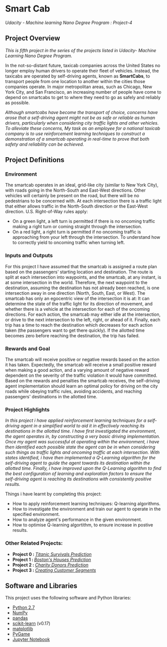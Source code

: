 # Smart Cab
*Udacity - Machine learning Nano Degree Program : Project-4*

## Project Overview
*This is fifth project in the series of the projects listed in Udacity- Machine Learning Nano Degree Program.*

In the not-so-distant future, taxicab companies across the United States no longer employ human drivers to operate their fleet of vehicles. Instead, the taxicabs are operated by self-driving agents, known as **SmartCabs**, to transport people from one location to another within the cities those companies operate. In major metropolitan areas, such as Chicago, New York City, and San Francisco, an increasing number of people have come to depend on smartcabs to get to where they need to go as safely and reliably as possible. 

*Although smartcabs have become the transport of choice, concerns have arose that a self-driving agent might not be as safe or reliable as human drivers, particularly when considering city traffic lights and other vehicles. To alleviate these concerns, My task as an employee for a national taxicab company is to use reinforcement learning techniques to construct a demonstration of a smartcab operating in real-time to prove that both safety and reliability can be achieved.*

## Project Definitions

### Environment
The smartcab operates in an ideal, grid-like city (similar to New York City), with roads going in the North-South and East-West directions. Other vehicles will certainly be present on the road, but there will be no pedestrians to be concerned with. At each intersection there is a traffic light that either allows traffic in the North-South direction or the East-West direction. U.S. Right-of-Way rules apply:
* On a green light, a left turn is permitted if there is no oncoming traffic making a right turn or coming straight through the intersection.
* On a red light, a right turn is permitted if no oncoming traffic is approaching from your left through the intersection. To understand how to correctly yield to oncoming traffic when turning left.

### Inputs and Outputs
For this project I have assumed that the smartcab is assigned a route plan based on the passengers' starting location and destination. The route is split at each intersection into waypoints, and the smartcab, at any instant, is at some intersection in the world. Therefore, the next waypoint to the destination, assuming the destination has not already been reached, is one intersection away in one direction (North, South, East, or West). The smartcab has only an egocentric view of the intersection it is at: It can determine the state of the traffic light for its direction of movement, and whether there is a vehicle at the intersection for each of the oncoming directions. For each action, the smartcab may either idle at the intersection, or drive to the next intersection to the left, right, or ahead of it. Finally, each trip has a time to reach the destination which decreases for each action taken (the passengers want to get there quickly). If the allotted time becomes zero before reaching the destination, the trip has failed.

### Rewards and Goal
The smartcab will receive positive or negative rewards based on the action it has taken. Expectedly, the smartcab will receive a small positive reward when making a good action, and a varying amount of negative reward dependent on the severity of the traffic violation it would have committed. Based on the rewards and penalties the smartcab receives, the self-driving agent implementation should learn an optimal policy for driving on the city roads while obeying traffic rules, avoiding accidents, and reaching passengers' destinations in the allotted time.

### Project Highlights
*In this project i have applied reinforcement learning techniques for a self-driving agent in a simplified world to aid it in effectively reaching its destinations in the allotted time. I have first investigated the environment, the agent operates in, by constructing a very basic driving implementation. Once my agent was successful at operating within the environment, i have then identified each possible state the agent can be in when considering such things as traffic lights and oncoming traffic at each intersection. With states identified, i have then implemented a Q-Learning algorithm for the self-driving agent to guide the agent towards its destination within the allotted time. Finally, i have improved upon the Q-Learning algorithm to find the best configuration of learning and exploration factors to ensure the self-driving agent is reaching its destinations with consistently positive results.*

Things i have learnt by completing this project:
* How to apply reinforcement learning techniques: Q-learning algorithms.
* How to investigate the environment and train our agent to operate in the specified environment.
* How to analyze agent's performance in the given environment.
* How to optimise Q-learning algortithm, to ensure increase in postive results.

### Other Related Projects:
* <strong> Project 0 : </strong> *[Titanic Survivals Prediction](https://github.com/Rajat-dhyani/titanic_survival)*
* <strong> Project 1 : </strong> *[Boston's Houses Prediction](https://github.com/Rajat-dhyani/boston_housing)*
* <strong> Project 2 : </strong> *[Charity Donors Prediction](https://github.com/Rajat-dhyani/charity_donors)*
* <strong> Project 3 : </strong> *[Creating Customer Segments](https://github.com/Rajat-dhyani/creating_customer_segments)*

## Software and Libraries
This project uses the following software and Python libraries:

* [Python 2.7](https://www.python.org/download/releases/2.7/)
* [NumPy](http://www.numpy.org/)
* [pandas](http://pandas.pydata.org/)
* [scikit-learn](http://scikit-learn.org/0.17/install.html) (v0.17)
* [matplotlib](http://matplotlib.org/)
* [PyGame](http://pygame.org/)
* [Jupyter Notebook](http://ipython.org/notebook.html)

